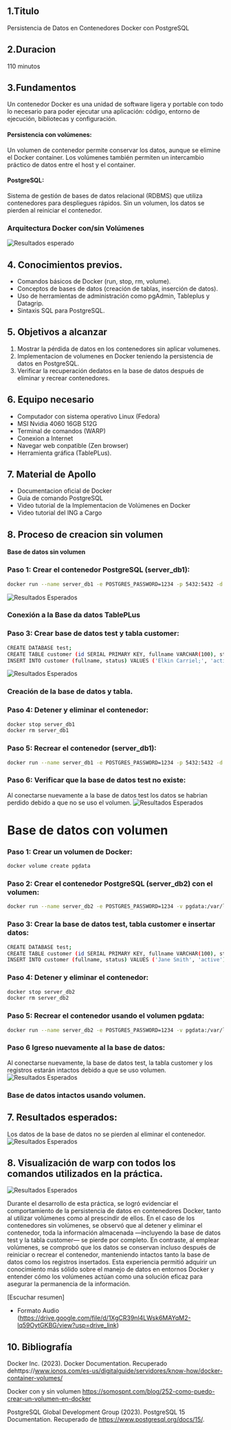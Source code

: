 ## 1.Titulo
Persistencia de Datos en Contenedores Docker con PostgreSQL

## 2.Duracion
110 minutos

## 3.Fundamentos
Un contenedor Docker es una unidad de software ligera y portable con todo lo necesario para poder ejecutar una aplicación: código, entorno de ejecución, bibliotecas y configuración.
#### Persistencia con volúmenes:
Un volumen de contenedor permite conservar los datos, aunque se elimine el Docker container. Los volúmenes también permiten un intercambio práctico de datos entre el host y el container.

#### PostgreSQL:
Sistema de gestión de bases de datos relacional (RDBMS) que utiliza contenedores para despliegues rápidos. Sin un volumen, los datos se pierden al reiniciar el contenedor.

### Arquitectura Docker con/sin Volúmenes
![Resultados esperado](capturas/contenedor.volumen.docker.png)

## 4. Conocimientos previos.
- Comandos básicos de Docker (run, stop, rm, volume).
- Conceptos de bases de datos (creación de tablas, inserción de datos).
- Uso de herramientas de administración como pgAdmin, Tableplus y Datagrip.
- Sintaxis SQL para PostgreSQL.

## 5. Objetivos a alcanzar
1. Mostrar la pérdida de datos en los contenedores sin aplicar volumenes.
2. Implementacion de volumenes en Docker teniendo la  persistencia de datos en PostgreSQL.
3. Verificar la recuperación dedatos en la base de datos después de eliminar y recrear contenedores.

## 6. Equipo necesario

- Computador con sistema operativo Linux (Fedora)
- MSI Nvidia 4060 16GB 512G
- Terminal de comandos (WARP)
- Conexion a Internet
- Navegar web conpatible (Zen browser)
- Herramienta gráfica (TablePLus).

## 7. Material de Apollo
- Documentacion oficial de Docker
- Guia de comando PostgreSQL
- Video tutorial de la Implementacion de Volúmenes en Docker
- Video tutorial del ING a Cargo

## 8. Proceso de creacion sin volumen
#### Base de datos sin volumen
### Paso 1: Crear el contenedor PostgreSQL (server_db1):
```bash
docker run --name server_db1 -e POSTGRES_PASSWORD=1234 -p 5432:5432 -d postgres
```
![Resultados Esperados](capturas/sin-volumen.png)

###  Conexión a la Base da datos TablePLus

### Paso 3: Crear base de datos test y tabla customer:
```bash
CREATE DATABASE test;
CREATE TABLE customer (id SERIAL PRIMARY KEY, fullname VARCHAR(100), status VARCHAR(50));
INSERT INTO customer (fullname, status) VALUES ('Elkin Carriel;', 'active');
```
![Resultados Esperados](capturas/test.png)
### Creación de la base de datos y tabla.

### Paso 4: Detener y eliminar el contenedor:
```bash
docker stop server_db1
docker rm server_db1
```
### Paso 5: Recrear el contenedor (server_db1):
```bash
docker run --name server_db1 -e POSTGRES_PASSWORD=1234 -p 5432:5432 -d postgres
```
### Paso 6: Verificar que la base de datos test no existe:
Al conectarse nuevamente a la base de datos test  los datos se habrian perdido debido a que no se uso el volumen.
![Resultados Esperados](capturas/delete.png)

# Base de datos con volumen
### Paso 1: Crear un volumen de Docker:
```bash
docker volume create pgdata
```
### Paso 2: Crear el contenedor PostgreSQL (server_db2) con el volumen:
```bash
docker run --name server_db2 -e POSTGRES_PASSWORD=1234 -v pgdata:/var/lib/postgresql/data -p 5432:5432 -d postgres
```
### Paso 3: Crear la base de datos test, tabla customer e insertar datos:
```bash
CREATE DATABASE test;
CREATE TABLE customer (id SERIAL PRIMARY KEY, fullname VARCHAR(100), status VARCHAR(50));
INSERT INTO customer (fullname, status) VALUES ('Jane Smith', 'active');
```
### Paso 4: Detener y eliminar el contenedor:
```bash
docker stop server_db2
docker rm server_db2
```

### Paso 5: Recrear el contenedor usando el volumen pgdata:
```bash
docker run --name server_db2 -e POSTGRES_PASSWORD=1234 -v pgdata:/var/lib/postgresql/data -p 5432:5432 -d postgres
```

### Paso 6 Igreso nuevamente al la base de datos:
Al conectarse nuevamente, la base de datos test, la tabla customer y los registros estarán intactos debido a que se uso volumen.
![Resultados Esperados](capturas/ingreso.png)
 ### Base de datos intactos usando volumen.


## 7. Resultados esperados:
Los datos de la base de datos no se pierden al eliminar el contenedor.
![Resultados Esperados](capturas/Datos.png)


## 8. Visualización de warp con todos los comandos utilizados en la práctica.
![Resultados Esperados](capturas/Warp.png)

Durante el desarrollo de esta práctica, se logró evidenciar el comportamiento de la persistencia de datos en contenedores Docker, tanto al utilizar volúmenes como al prescindir de ellos. En el caso de los contenedores sin volúmenes, se observó que al detener y eliminar el contenedor, toda la información almacenada —incluyendo la base de datos test y la tabla customer— se pierde por completo. En contraste, al emplear volúmenes, se comprobó que los datos se conservan incluso después de reiniciar o recrear el contenedor, manteniendo intactos tanto la base de datos como los registros insertados. Esta experiencia permitió adquirir un conocimiento más sólido sobre el manejo de datos en entornos Docker y entender cómo los volúmenes actúan como una solución eficaz para asegurar la permanencia de la información.

[Escuchar resumen]
 - Formato Audio
 (https://drive.google.com/file/d/1XgCR39nl4LWsk6MAYqM2-lq59OytGKBG/view?usp=drive_link)


## 10. Bibliografía

 Docker Inc. (2023). Docker Documentation. Recuperado dehttps://www.ionos.com/es-us/digitalguide/servidores/know-how/docker-container-volumes/

 Docker con y sin volumen https://somospnt.com/blog/252-como-puedo-crear-un-volumen-en-docker

 PostgreSQL Global Development Group (2023). PostgreSQL 15 Documentation. Recuperado de https://www.postgresql.org/docs/15/.
